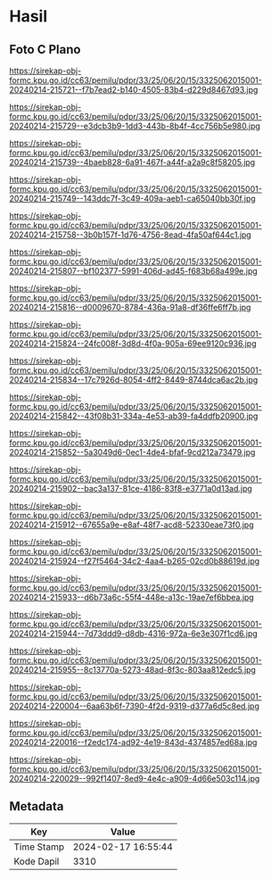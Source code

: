 # Hasil

## Foto C Plano

https://sirekap-obj-formc.kpu.go.id/cc63/pemilu/pdpr/33/25/06/20/15/3325062015001-20240214-215721--f7b7ead2-b140-4505-83b4-d229d8467d93.jpg

https://sirekap-obj-formc.kpu.go.id/cc63/pemilu/pdpr/33/25/06/20/15/3325062015001-20240214-215729--e3dcb3b9-1dd3-443b-8b4f-4cc756b5e980.jpg

https://sirekap-obj-formc.kpu.go.id/cc63/pemilu/pdpr/33/25/06/20/15/3325062015001-20240214-215739--4baeb828-6a91-467f-a44f-a2a9c8f58205.jpg

https://sirekap-obj-formc.kpu.go.id/cc63/pemilu/pdpr/33/25/06/20/15/3325062015001-20240214-215749--143ddc7f-3c49-409a-aeb1-ca65040bb30f.jpg

https://sirekap-obj-formc.kpu.go.id/cc63/pemilu/pdpr/33/25/06/20/15/3325062015001-20240214-215758--3b0b157f-1d76-4756-8ead-4fa50af644c1.jpg

https://sirekap-obj-formc.kpu.go.id/cc63/pemilu/pdpr/33/25/06/20/15/3325062015001-20240214-215807--bf102377-5991-406d-ad45-f683b68a499e.jpg

https://sirekap-obj-formc.kpu.go.id/cc63/pemilu/pdpr/33/25/06/20/15/3325062015001-20240214-215816--d0009670-8784-436a-91a8-df36ffe6ff7b.jpg

https://sirekap-obj-formc.kpu.go.id/cc63/pemilu/pdpr/33/25/06/20/15/3325062015001-20240214-215824--24fc008f-3d8d-4f0a-905a-69ee9120c936.jpg

https://sirekap-obj-formc.kpu.go.id/cc63/pemilu/pdpr/33/25/06/20/15/3325062015001-20240214-215834--17c7926d-8054-4ff2-8449-8744dca6ac2b.jpg

https://sirekap-obj-formc.kpu.go.id/cc63/pemilu/pdpr/33/25/06/20/15/3325062015001-20240214-215842--43f08b31-334a-4e53-ab39-fa4ddfb20900.jpg

https://sirekap-obj-formc.kpu.go.id/cc63/pemilu/pdpr/33/25/06/20/15/3325062015001-20240214-215852--5a3049d6-0ec1-4de4-bfaf-9cd212a73479.jpg

https://sirekap-obj-formc.kpu.go.id/cc63/pemilu/pdpr/33/25/06/20/15/3325062015001-20240214-215902--bac3a137-81ce-4186-83f8-e3771a0d13ad.jpg

https://sirekap-obj-formc.kpu.go.id/cc63/pemilu/pdpr/33/25/06/20/15/3325062015001-20240214-215912--67655a9e-e8af-48f7-acd8-52330eae73f0.jpg

https://sirekap-obj-formc.kpu.go.id/cc63/pemilu/pdpr/33/25/06/20/15/3325062015001-20240214-215924--f27f5464-34c2-4aa4-b265-02cd0b88619d.jpg

https://sirekap-obj-formc.kpu.go.id/cc63/pemilu/pdpr/33/25/06/20/15/3325062015001-20240214-215933--d6b73a6c-55f4-448e-a13c-19ae7ef6bbea.jpg

https://sirekap-obj-formc.kpu.go.id/cc63/pemilu/pdpr/33/25/06/20/15/3325062015001-20240214-215944--7d73ddd9-d8db-4316-972a-6e3e307f1cd6.jpg

https://sirekap-obj-formc.kpu.go.id/cc63/pemilu/pdpr/33/25/06/20/15/3325062015001-20240214-215955--8c13770a-5273-48ad-8f3c-803aa812edc5.jpg

https://sirekap-obj-formc.kpu.go.id/cc63/pemilu/pdpr/33/25/06/20/15/3325062015001-20240214-220004--6aa63b6f-7390-4f2d-9319-d377a6d5c8ed.jpg

https://sirekap-obj-formc.kpu.go.id/cc63/pemilu/pdpr/33/25/06/20/15/3325062015001-20240214-220016--f2edc174-ad92-4e19-843d-4374857ed68a.jpg

https://sirekap-obj-formc.kpu.go.id/cc63/pemilu/pdpr/33/25/06/20/15/3325062015001-20240214-220029--992f1407-8ed9-4e4c-a909-4d66e503c114.jpg


## Metadata

| Key        | Value               |
| ---------- | ------------------- |
| Time Stamp | 2024-02-17 16:55:44 |
| Kode Dapil | 3310                |



